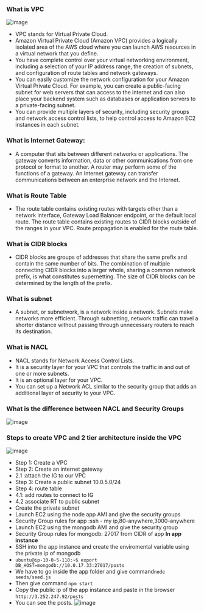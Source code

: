 ### What is VPC

![image](https://user-images.githubusercontent.com/97250268/200319917-5dc37804-cbe3-448b-8a52-f8ab0f82d8da.png)

- VPC stands for Virtual Private Cloud.
- Amazon Virtual Private Cloud (Amazon VPC) provides a logically isolated area of the AWS cloud where you can launch AWS resources in a virtual network that you define.
- You have complete control over your virtual networking environment, including a selection of your IP address range, the creation of subnets, and configuration of route tables and network gateways.
- You can easily customize the network configuration for your Amazon Virtual Private Cloud. For example, you can create a public-facing subnet for web servers that can access to the internet and can also place your backend system such as databases or application servers to a private-facing subnet.
- You can provide multiple layers of security, including security groups and network access control lists, to help control access to Amazon EC2 instances in each subnet.

### What is Internet Gateway:
- A computer that sits between different networks or applications. The gateway converts information, data or other communications from one protocol or format to another. A router may perform some of the functions of a gateway. An Internet gateway can transfer communications between an enterprise network and the Internet.

### What is Route Table
- The route table contains existing routes with targets other than a network interface, Gateway Load Balancer endpoint, or the default local route. The route table contains existing routes to CIDR blocks outside of the ranges in your VPC. Route propagation is enabled for the route table.

### What is CIDR blocks
- CIDR blocks are groups of addresses that share the same prefix and contain the same number of bits. The combination of multiple connecting CIDR blocks into a larger whole, sharing a common network prefix, is what constitutes supernetting. The size of CIDR blocks can be determined by the length of the prefix.

### What is subnet
- A subnet, or subnetwork, is a network inside a network. Subnets make networks more efficient. Through subnetting, network traffic can travel a shorter distance without passing through unnecessary routers to reach its destination.

### What is NACL
- NACL stands for Network Access Control Lists.
- It is a security layer for your VPC that controls the traffic in and out of one or more subnets.
- It is an optional layer for your VPC.
- You can set up a Network ACL similar to the security group that adds an additional layer of security to your VPC.

### What is the difference between NACL and Security Groups

![image](https://user-images.githubusercontent.com/97250268/200323512-1177f491-736c-416c-b6bf-d7b2c81c016b.png)

### Steps to create VPC and 2 tier architecture inside the VPC

![image](https://user-images.githubusercontent.com/97250268/200359849-3b2959fa-3c6c-408e-9259-44cd1c6da483.png)


- Step 1: Create a VPC
- Step 2: Create an internet gateway
- 2.1 :attach the IG to our VPC
- Step 3: Create a public subnet 10.0.5.0/24
- Step 4: route table
- 4.1: add routes to connect to IG
- 4.2 associate RT to public subnet
- Create the private subnet
- Launch EC2 using the node app AMI and give the security groups
- Security Group rules for app :ssh - my ip,80-anywhere,3000-anywhere
- Launch EC2 using the mongodb AMI and give the security group
- Security Group rules for mongodb: 27017 from CIDR of app
**In app instance**
- SSH into the app instance and create the enviromental variable using the private ip of mongodb
- `ubuntu@ip-10-0-5-118:~$ export DB_HOST=mongodb://10.0.17.33:27017/posts`
-  We have to go inside the app folder and give command`node seeds/seed.js`
-  Then give command  `npm start`
-  Copy the public ip of the app instance and paste in the browser `http://3.252.247.92/posts`
-  You can see the posts.
 ![image](https://user-images.githubusercontent.com/97250268/200358208-eadeb8ea-d367-473a-8e4b-867af8dfb7d0.png)

